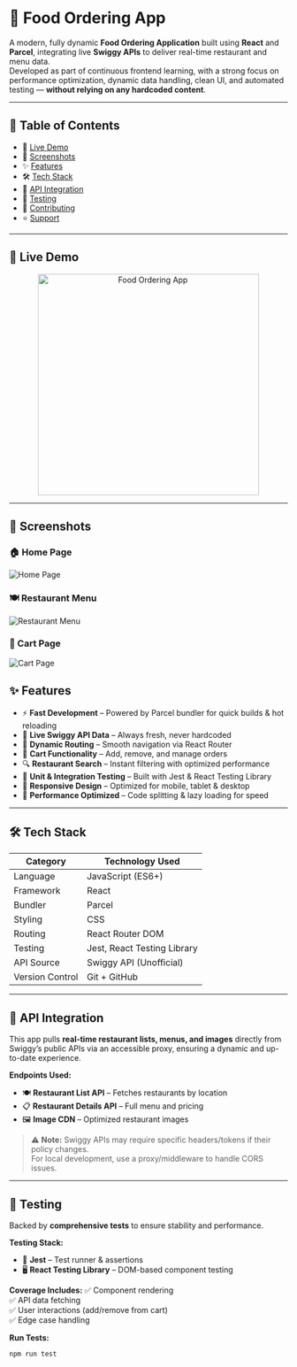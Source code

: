 # 🍔 Food Ordering App

A modern, fully dynamic **Food Ordering Application** built using **React** and **Parcel**, integrating live **Swiggy APIs** to deliver real-time restaurant and menu data.  
Developed as part of continuous frontend learning, with a strong focus on performance optimization, dynamic data handling, clean UI, and automated testing — **without relying on any hardcoded content**.

---

## 📌 Table of Contents
- 🚀 [Live Demo](#-live-demo)
- 📸 [Screenshots](#-screenshots)
- ✨ [Features](#-features)
- 🛠 [Tech Stack](#-tech-stack)
- 📡 [API Integration](#-api-integration)
- 🧪 [Testing](#-testing)
- 🤝 [Contributing](#-contributing)
- ⭐ [Support](#-support)

---

## 🚀 Live Demo
<p align="center">
  <a href="https://fodelivery.netlify.app/" target="_blank" style="position: relative; display: inline-block;" title="🚀 View Live Demo"> 
    <img 
      src="https://raw.githubusercontent.com/rajeshlru/Namaste-React/refs/heads/main/Home%20page.png?token=GHSAT0AAAAAADGGRVZTSSQFRJ6BPI7QSAJS2EXDNZQ" 
      alt="Food Ordering App" 
      width="400"
      style="display: block;"
    />
    <span style="
      position: absolute;
      bottom: 10px;
      left: 50%;
      transform: translateX(-50%);
      background-color: rgba(0, 0, 0, 0.7);
      color: white;
      padding: 5px 10px;
      font-size: 14px;
      opacity: 0;
      transition: opacity 0.3s;
    " class="hover-text">
      🚀 View Live Demo
    </span>
  </a>
</p>


---

## 📸 Screenshots

### 🏠 Home Page
![Home Page](https://raw.githubusercontent.com/rajeshlru/Namaste-React/refs/heads/main/Home%20page.png?token=GHSAT0AAAAAADGGRVZTSSQFRJ6BPI7QSAJS2EXDNZQ)

### 🍽️ Restaurant Menu
![Restaurant Menu](https://raw.githubusercontent.com/rajeshlru/Namaste-React/refs/heads/main/Restaurant%20Menu%20page.png?token=GHSAT0AAAAAADGGRVZS4B6XA6ZS3DE3TE2I2EXDM5Q)

### 🛒 Cart Page
![Cart Page](https://raw.githubusercontent.com/rajeshlru/Namaste-React/refs/heads/main/Cart.png?token=GHSAT0AAAAAADGGRVZT77TX4UBONBPI5QSW2EXDNIQ)

## ✨ Features
- ⚡ **Fast Development** – Powered by Parcel bundler for quick builds & hot reloading
- 🔄 **Live Swiggy API Data** – Always fresh, never hardcoded
- 🧭 **Dynamic Routing** – Smooth navigation via React Router
- 🛒 **Cart Functionality** – Add, remove, and manage orders
- 🔍 **Restaurant Search** – Instant filtering with optimized performance
- 🧪 **Unit & Integration Testing** – Built with Jest & React Testing Library
- 🎨 **Responsive Design** – Optimized for mobile, tablet & desktop
- 🚀 **Performance Optimized** – Code splitting & lazy loading for speed

---

## 🛠 Tech Stack
| Category        | Technology Used           |
|-----------------|---------------------------|
| Language        | JavaScript (ES6+)         |
| Framework       | React                     |
| Bundler         | Parcel                    |
| Styling         | CSS                       |
| Routing         | React Router DOM          |
| Testing         | Jest, React Testing Library |
| API Source      | Swiggy API (Unofficial)   |
| Version Control | Git + GitHub              |

---

## 📡 API Integration
This app pulls **real-time restaurant lists, menus, and images** directly from Swiggy’s public APIs via an accessible proxy, ensuring a dynamic and up-to-date experience.

**Endpoints Used:**
- 🍽 **Restaurant List API** – Fetches restaurants by location  
- 📋 **Restaurant Details API** – Full menu and pricing  
- 🖼 **Image CDN** – Optimized restaurant images  

> ⚠ **Note:** Swiggy APIs may require specific headers/tokens if their policy changes.  
> For local development, use a proxy/middleware to handle CORS issues.

---

## 🧪 Testing
Backed by **comprehensive tests** to ensure stability and performance.

**Testing Stack:**
- 🧪 **Jest** – Test runner & assertions  
- 🖥 **React Testing Library** – DOM-based component testing  

**Coverage Includes:**
✅ Component rendering  
✅ API data fetching  
✅ User interactions (add/remove from cart)  
✅ Edge case handling  

**Run Tests:**
```bash
npm run test
